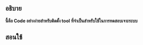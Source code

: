 ## อธิบาย
**นี้คือ Code อย่างง่ายสำหรับติดตั้ง tool ที่จำเป็นสำหรับใช้ในการทดสอบเจาะระบบ**
## สอนใช้

